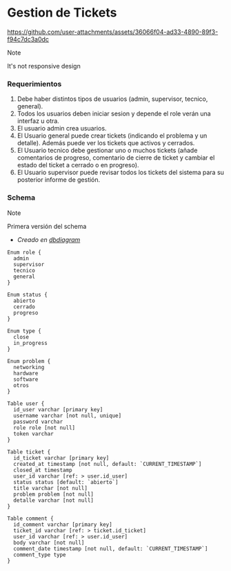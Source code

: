 # Gestion de Tickets

https://github.com/user-attachments/assets/36066f04-ad33-4890-89f3-f94c7dc3a0dc

> [!NOTE]  
> It's not responsive design

### Requerimientos

1. Debe haber distintos tipos de usuarios (admin, supervisor, tecnico, general).
2. Todos los usuarios deben iniciar sesion y depende el role verán una interfaz u otra.
3. El usuario admin crea usuarios.
4. El Usuario general puede crear tickets (indicando el problema y un detalle). Además puede ver los tickets que activos y cerrados.
5. El Usuario tecnico debe gestionar uno o muchos tickets (añade comentarios de progreso, comentario de cierre de ticket y cambiar el estado del ticket a cerrado o en progreso).
6. El Usuario supervisor puede revisar todos los tickets del sistema para su posterior informe de gestión.

### Schema

> [!NOTE]
> Primera versión del schema

-   _Creado en [dbdiagram](https://dbdiagram.io/d)_

```
Enum role {
  admin
  supervisor
  tecnico
  general
}

Enum status {
  abierto
  cerrado
  progreso
}

Enum type {
  close
  in_progress
}

Enum problem {
  networking
  hardware
  software
  otros
}

Table user {
  id_user varchar [primary key]
  username varchar [not null, unique]
  password varchar
  role role [not null]
  token varchar
}

Table ticket {
  id_ticket varchar [primary key]
  created_at timestamp [not null, default: `CURRENT_TIMESTAMP`]
  closed_at timestamp
  user_id varchar [ref: > user.id_user]
  status status [default: `abierto`]
  title varchar [not null]
  problem problem [not null]
  detalle varchar [not null]
}

Table comment {
  id_comment varchar [primary key]
  ticket_id varchar [ref: > ticket.id_ticket]
  user_id varchar [ref: > user.id_user]
  body varchar [not null]
  comment_date timestamp [not null, default: `CURRENT_TIMESTAMP`]
  comment_type type
}
```
